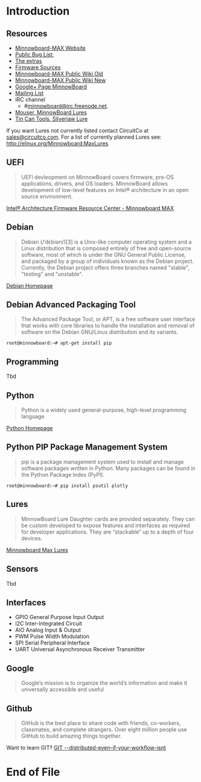 # Introduction

## Resources

- [Minnowboard-MAX Website](http://www.minnowboard.org/meet-minnowboard-max/)
- [Public Bug List:](https://wiki.yoctoproject.org/wiki/Minnow_Bug_Triage)
- [The extras](https://github.com/MinnowBoard/minnow-max-extras)
- [Firmware Sources](http://firmware.intel.com/projects/minnowboard-max)
- [Minnowboard-MAX Public Wiki Old](http://elinux.org/Minnowboard:MinnowMax)
- [Minnowboard-MAX Public Wiki New](http://wiki.minnowboard.org/MinnowBoard_Wiki_Home)
- [Google+ Page MinnowBoard](https://plus.google.com/+MinnowboardOrg/posts)
- [Mailing List](http://lists.elinux.org/mailman/listinfo/elinux-minnowboard)
- IRC channel
  - #minnowboard@irc.freenode.net.  
- [Mouser, MinnowBoard Lures](http://www.mouser.com/new/MinnowBoard/minnowboard-max-lures/)
- [Tin Can Tools, Silverjaw Lure](http://www.tincantools.com/MinowBoard_Max_Add-ons/Silverjaw_Lure.html)

If you want Lures not currently listed contact CircuitCo at sales@circuitco.com.
For a list of currently planned Lures see:
 http://elinux.org/Minnowboard:MaxLures
 
## UEFI

> UEFI devleopment on MinnowBoard covers firmware, pre-OS applications, drivers, and OS loaders.
> MinnowBoard allows development of low-level features on Intel® architecture in an open source
> environment.

[Intel® Architecture Firmware Resource Center - Minnowboard MAX](https://firmware.intel.com/projects/minnowboard-max)

## Debian

> Debian (/ˈdɛbiən/)[3] is a Unix-like computer operating system and a Linux
> distribution that is composed entirely of free and open-source software,
> most of which is under the GNU General Public License, and packaged by a
> group of individuals known as the Debian project. Currently, the Debian
> project offers three branches named "stable", "testing" and "unstable".

[Debian Homepage](https://www.debian.org/)

## Debian Advanced Packaging Tool

> The Advanced Package Tool, or APT, is a free software user interface that
> works with core libraries to handle the installation and removal of software
> on the Debian GNU/Linux distribution and its variants.

    root@minnowboard:~# apt-get install pip

## Programming

Tbd

## Python

> Python is a widely used general-purpose, high-level programming language

[Python Homepage](https://www.python.org/)

## Python PIP Package Management System

> pip is a package management system used to install and manage software
> packages written in Python. Many packages can be found in the Python Package
> Index (PyPI).

    root@minnowboard:~# pip install psutil plotly

## Lures

> MinnowBoard Lure Daughter cards are provided separately. They can be custom developed to expose features and interfaces as required for developer applications. They are “stackable” up to a depth of four devices.

[Minnowboard Max Lures](http://elinux.org/Minnowboard:MaxLures)

## Sensors

Tbd

## Interfaces

* GPIO General Purpose Input Output
* I2C Inter-Integrated Circuit
* AIO Analog Input & Output
* PWM Pulse Width Modulation
* SPI Serial Peripheral Interface
* UART Universal Asynchronous Receiver Transmitter

## Google

> Google’s mission is to organize the world’s information and make it universally accessible and useful

## Github

> GitHub is the best place to share code with friends, co-workers, classmates, and complete strangers. Over eight million people use GitHub to build amazing things together.

Want to learn GIT? [GIT --distributed-even-if-your-workflow-isnt](https://git-scm.com/book/en/v2/Getting-Started-About-Version-Control)

[](https://ms-iot.github.io/content/images/PinMappings/MBM_Pinout.png)

# End of File
